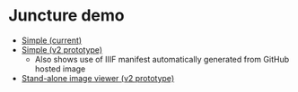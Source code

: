 # Juncture demo

- [Simple (current)](./amalfi)
- [Simple (v2 prototype)](/amalfi-v2)
  - Also shows use of IIIF manifest automatically generated from GitHub hosted image
- [Stand-alone image viewer (v2 prototype)](https://rdsnyder.github.io/demo)
